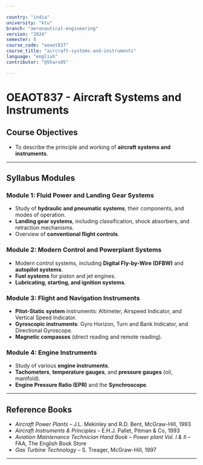 ```yaml
---

country: "india"
university: "ktu"
branch: "aeronautical-engineering"
version: "2024"
semester: 8
course_code: "oeaot837"
course_title: "aircraft-systems-and-instruments"
language: "english"
contributor: "@Sharx05"

---
```


# OEAOT837 - Aircraft Systems and Instruments

## Course Objectives

-   To describe the principle and working of **aircraft systems and instruments**.

---

## Syllabus Modules

### Module 1: Fluid Power and Landing Gear Systems

-   Study of **hydraulic and pneumatic systems**, their components, and modes of operation.
-   **Landing gear systems**, including classification, shock absorbers, and retraction mechanisms.
-   Overview of **conventional flight controls**.

### Module 2: Modern Control and Powerplant Systems

-   Modern control systems, including **Digital Fly-by-Wire (DFBW)** and **autopilot systems**.
-   **Fuel systems** for piston and jet engines.
-   **Lubricating, starting, and ignition systems**.

### Module 3: Flight and Navigation Instruments

-   **Pitot-Static system** instruments: Altimeter, Airspeed Indicator, and Vertical Speed Indicator.
-   **Gyroscopic instruments**: Gyro Horizon, Turn and Bank Indicator, and Directional Gyroscope.
-   **Magnetic compasses** (direct reading and remote reading).

### Module 4: Engine Instruments

-   Study of various **engine instruments**.
-   **Tachometers**, **temperature gauges**, and **pressure gauges** (oil, manifold).
-   **Engine Pressure Ratio (EPR)** and the **Synchroscope**.

---

## Reference Books

-   *Aircraft Power Plants* – J.L. Mekinley and R.D. Bent, McGraw-Hill, 1993
-   *Aircraft Instruments & Principles* – E.H.J. Pallet, Pitman & Co, 1993
-   *Aviation Maintenance Technician Hand Book – Power plant Vol. I & II* – FAA, The English Book Store
-   *Gas Turbine Technology* – S. Treager, McGraw-Hill, 1997

---
